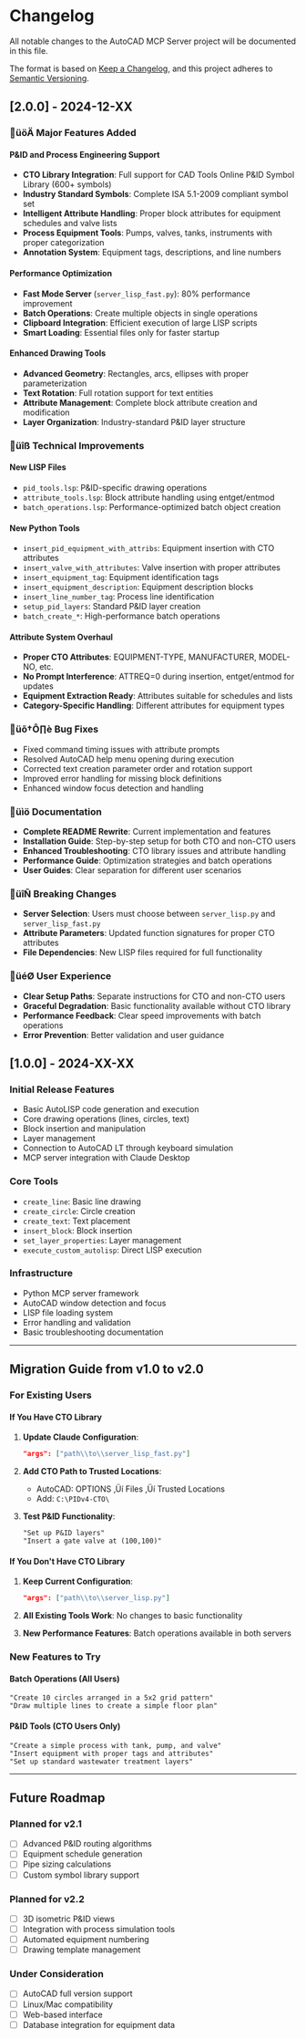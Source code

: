 # Changelog

All notable changes to the AutoCAD MCP Server project will be documented in this file.

The format is based on [Keep a Changelog](https://keepachangelog.com/en/1.0.0/),
and this project adheres to [Semantic Versioning](https://semver.org/spec/v2.0.0.html).

## [2.0.0] - 2024-12-XX

### üöÄ Major Features Added

#### P&ID and Process Engineering Support
- **CTO Library Integration**: Full support for CAD Tools Online P&ID Symbol Library (600+ symbols)
- **Industry Standard Symbols**: Complete ISA 5.1-2009 compliant symbol set
- **Intelligent Attribute Handling**: Proper block attributes for equipment schedules and valve lists
- **Process Equipment Tools**: Pumps, valves, tanks, instruments with proper categorization
- **Annotation System**: Equipment tags, descriptions, and line numbers

#### Performance Optimization
- **Fast Mode Server** (`server_lisp_fast.py`): 80% performance improvement
- **Batch Operations**: Create multiple objects in single operations
- **Clipboard Integration**: Efficient execution of large LISP scripts
- **Smart Loading**: Essential files only for faster startup

#### Enhanced Drawing Tools
- **Advanced Geometry**: Rectangles, arcs, ellipses with proper parameterization
- **Text Rotation**: Full rotation support for text entities
- **Attribute Management**: Complete block attribute creation and modification
- **Layer Organization**: Industry-standard P&ID layer structure

### üîß Technical Improvements

#### New LISP Files
- `pid_tools.lsp`: P&ID-specific drawing operations
- `attribute_tools.lsp`: Block attribute handling using entget/entmod
- `batch_operations.lsp`: Performance-optimized batch object creation

#### New Python Tools
- `insert_pid_equipment_with_attribs`: Equipment insertion with CTO attributes
- `insert_valve_with_attributes`: Valve insertion with proper attributes
- `insert_equipment_tag`: Equipment identification tags
- `insert_equipment_description`: Equipment description blocks
- `insert_line_number_tag`: Process line identification
- `setup_pid_layers`: Standard P&ID layer creation
- `batch_create_*`: High-performance batch operations

#### Attribute System Overhaul
- **Proper CTO Attributes**: EQUIPMENT-TYPE, MANUFACTURER, MODEL-NO, etc.
- **No Prompt Interference**: ATTREQ=0 during insertion, entget/entmod for updates
- **Equipment Extraction Ready**: Attributes suitable for schedules and lists
- **Category-Specific Handling**: Different attributes for equipment types

### üõ†Ô∏è Bug Fixes
- Fixed command timing issues with attribute prompts
- Resolved AutoCAD help menu opening during execution
- Corrected text creation parameter order and rotation support
- Improved error handling for missing block definitions
- Enhanced window focus detection and handling

### üìö Documentation
- **Complete README Rewrite**: Current implementation and features
- **Installation Guide**: Step-by-step setup for both CTO and non-CTO users
- **Enhanced Troubleshooting**: CTO library issues and attribute handling
- **Performance Guide**: Optimization strategies and batch operations
- **User Guides**: Clear separation for different user scenarios

### üîÑ Breaking Changes
- **Server Selection**: Users must choose between `server_lisp.py` and `server_lisp_fast.py`
- **Attribute Parameters**: Updated function signatures for proper CTO attributes
- **File Dependencies**: New LISP files required for full functionality

### üéØ User Experience
- **Clear Setup Paths**: Separate instructions for CTO and non-CTO users
- **Graceful Degradation**: Basic functionality available without CTO library
- **Performance Feedback**: Clear speed improvements with batch operations
- **Error Prevention**: Better validation and user guidance

## [1.0.0] - 2024-XX-XX

### Initial Release Features
- Basic AutoLISP code generation and execution
- Core drawing operations (lines, circles, text)
- Block insertion and manipulation
- Layer management
- Connection to AutoCAD LT through keyboard simulation
- MCP server integration with Claude Desktop

### Core Tools
- `create_line`: Basic line drawing
- `create_circle`: Circle creation
- `create_text`: Text placement
- `insert_block`: Block insertion
- `set_layer_properties`: Layer management
- `execute_custom_autolisp`: Direct LISP execution

### Infrastructure
- Python MCP server framework
- AutoCAD window detection and focus
- LISP file loading system
- Error handling and validation
- Basic troubleshooting documentation

---

## Migration Guide from v1.0 to v2.0

### For Existing Users

#### If You Have CTO Library
1. **Update Claude Configuration**:
   ```json
   "args": ["path\\to\\server_lisp_fast.py"]
   ```

2. **Add CTO Path to Trusted Locations**:
   - AutoCAD: OPTIONS ‚Üí Files ‚Üí Trusted Locations
   - Add: `C:\PIDv4-CTO\`

3. **Test P&ID Functionality**:
   ```
   "Set up P&ID layers"
   "Insert a gate valve at (100,100)"
   ```

#### If You Don't Have CTO Library
1. **Keep Current Configuration**:
   ```json
   "args": ["path\\to\\server_lisp.py"]
   ```

2. **All Existing Tools Work**: No changes to basic functionality

3. **New Performance Features**: Batch operations available in both servers

### New Features to Try

#### Batch Operations (All Users)
```
"Create 10 circles arranged in a 5x2 grid pattern"
"Draw multiple lines to create a simple floor plan"
```

#### P&ID Tools (CTO Users Only)
```
"Create a simple process with tank, pump, and valve"
"Insert equipment with proper tags and attributes"
"Set up standard wastewater treatment layers"
```

---

## Future Roadmap

### Planned for v2.1
- [ ] Advanced P&ID routing algorithms
- [ ] Equipment schedule generation
- [ ] Pipe sizing calculations
- [ ] Custom symbol library support

### Planned for v2.2
- [ ] 3D isometric P&ID views
- [ ] Integration with process simulation tools
- [ ] Automated equipment numbering
- [ ] Drawing template management

### Under Consideration
- [ ] AutoCAD full version support
- [ ] Linux/Mac compatibility
- [ ] Web-based interface
- [ ] Database integration for equipment data